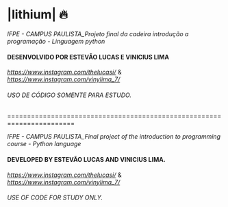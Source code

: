 # |lithium| 🔥
_IFPE - CAMPUS PAULISTA_Projeto final da cadeira introdução a programação - Linguagem python_

#### DESENVOLVIDO POR ESTEVÃO LUCAS E VINICIUS LIMA

_https://www.instagram.com/thelucasi/_ &
_https://www.instagram.com/vinylima_7/_

###### USO DE CÓDIGO SOMENTE PARA ESTUDO.

=======================================================================
 
_IFPE - CAMPUS PAULISTA_Final project of the introduction to programming course - Python language_

#### DEVELOPED BY ESTEVÃO LUCAS AND VINICIUS LIMA.
_https://www.instagram.com/thelucasi/_ &
_https://www.instagram.com/vinylima_7/_

###### USE OF CODE FOR STUDY ONLY.

